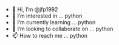 - 👋 Hi, I’m @jfp1992
- 👀 I’m interested in ... python
- 🌱 I’m currently learning ... python
- 💞️ I’m looking to collaborate on ... python
- 📫 How to reach me ... python
